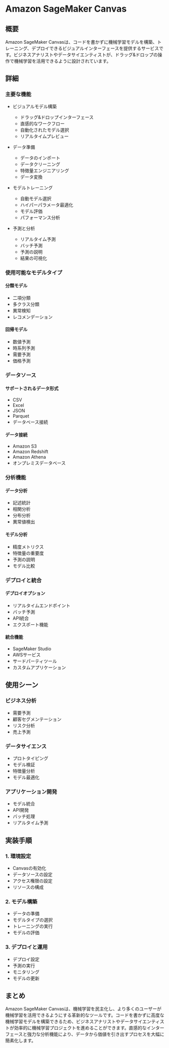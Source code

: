 # Amazon SageMaker Canvas

## 概要
Amazon SageMaker Canvasは、コードを書かずに機械学習モデルを構築、トレーニング、デプロイできるビジュアルインターフェースを提供するサービスです。ビジネスアナリストやデータサイエンティストが、ドラッグ&ドロップの操作で機械学習を活用できるように設計されています。

## 詳細

### 主要な機能
- ビジュアルモデル構築
  - ドラッグ&ドロップインターフェース
  - 直感的なワークフロー
  - 自動化されたモデル選択
  - リアルタイムプレビュー

- データ準備
  - データのインポート
  - データクリーニング
  - 特徴量エンジニアリング
  - データ変換

- モデルトレーニング
  - 自動モデル選択
  - ハイパーパラメータ最適化
  - モデル評価
  - パフォーマンス分析

- 予測と分析
  - リアルタイム予測
  - バッチ予測
  - 予測の説明
  - 結果の可視化

### 使用可能なモデルタイプ

#### 分類モデル
- 二項分類
- 多クラス分類
- 異常検知
- レコメンデーション

#### 回帰モデル
- 数値予測
- 時系列予測
- 需要予測
- 価格予測

### データソース

#### サポートされるデータ形式
- CSV
- Excel
- JSON
- Parquet
- データベース接続

#### データ接続
- Amazon S3
- Amazon Redshift
- Amazon Athena
- オンプレミスデータベース

### 分析機能

#### データ分析
- 記述統計
- 相関分析
- 分布分析
- 異常値検出

#### モデル分析
- 精度メトリクス
- 特徴量の重要度
- 予測の説明
- モデル比較

### デプロイと統合

#### デプロイオプション
- リアルタイムエンドポイント
- バッチ予測
- API統合
- エクスポート機能

#### 統合機能
- SageMaker Studio
- AWSサービス
- サードパーティツール
- カスタムアプリケーション

## 使用シーン

### ビジネス分析
- 需要予測
- 顧客セグメンテーション
- リスク分析
- 売上予測

### データサイエンス
- プロトタイピング
- モデル検証
- 特徴量分析
- モデル最適化

### アプリケーション開発
- モデル統合
- API開発
- バッチ処理
- リアルタイム予測

## 実装手順

### 1. 環境設定
- Canvasの有効化
- データソースの設定
- アクセス権限の設定
- リソースの構成

### 2. モデル構築
- データの準備
- モデルタイプの選択
- トレーニングの実行
- モデルの評価

### 3. デプロイと運用
- デプロイ設定
- 予測の実行
- モニタリング
- モデルの更新

## まとめ
Amazon SageMaker Canvasは、機械学習を民主化し、より多くのユーザーが機械学習を活用できるようにする革新的なツールです。コードを書かずに高度な機械学習モデルを構築できるため、ビジネスアナリストやデータサイエンティストが効率的に機械学習プロジェクトを進めることができます。直感的なインターフェースと強力な分析機能により、データから価値を引き出すプロセスを大幅に簡素化します。 

